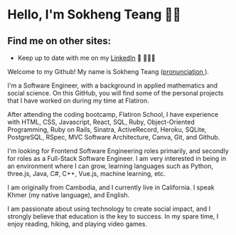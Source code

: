 # Hello, I'm Sokheng Teang 👋🏾

## Find me on other sites:
- Keep up to date with me on my <a href="https://www.linkedin.com/in/sokhengteang/">LinkedIn</a> 💼 👨🏾‍💻


Welcome to my Github! My name is Sokheng Teang (<a href="https://www.howtopronounce.com/sokheng">pronunciation </a>).

I'm a Software Engineer, with a background in applied mathematics and social science. On this GitHub, you will find some of the personal projects that I have worked on during my time at Flatiron.

After attending the coding bootcamp, Flatiron School, I have experience with HTML, CSS, Javascript, React, SQL, Ruby, Object-Oriented Programming, Ruby on Rails, Sinatra, ActiveRecord, Heroku, SQLite, PostgreSQL, RSpec, MVC Software Architecture, Canva, Git, and Github.

I'm looking for Frontend Software Engineering roles primarily, and secondly for roles as a Full-Stack Software Engineer. I am very interested in being in an environment where I can grow, learning languages such as Python, three.js, Java, C#, C++, Vue.js, machine learning, etc.


I am originally from Cambodia, and I currently live in California. I speak Khmer (my native language), and English.

I am passionate about using technology to create social impact, and I strongly believe that education is the key to success. In my spare time, I enjoy reading, hiking, and playing video games.


